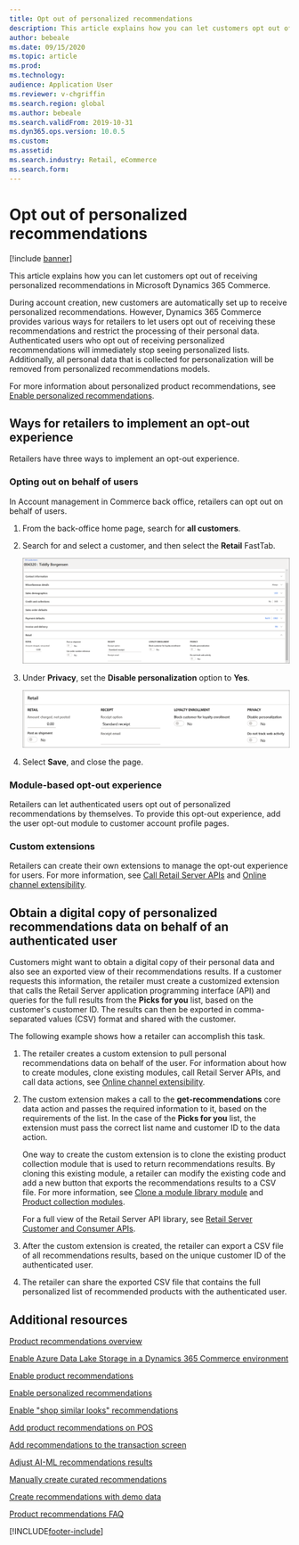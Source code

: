 ```yaml
---
title: Opt out of personalized recommendations
description: This article explains how you can let customers opt out of receiving personalized recommendations in Microsoft Dynamics 365 Commerce.
author: bebeale
ms.date: 09/15/2020
ms.topic: article
ms.prod: 
ms.technology: 
audience: Application User
ms.reviewer: v-chgriffin
ms.search.region: global
ms.author: bebeale
ms.search.validFrom: 2019-10-31
ms.dyn365.ops.version: 10.0.5
ms.custom: 
ms.assetid: 
ms.search.industry: Retail, eCommerce
ms.search.form: 
---
```


# Opt out of personalized recommendations

[!include [banner](includes/banner.md)]

This article explains how you can let customers opt out of receiving personalized recommendations in Microsoft Dynamics 365 Commerce.

During account creation, new customers are automatically set up to receive personalized recommendations. However, Dynamics 365 Commerce provides various ways for retailers to let users opt out of receiving these recommendations and restrict the processing of their personal data. Authenticated users who opt out of receiving personalized recommendations will immediately stop seeing personalized lists. Additionally, all personal data that is collected for personalization will be removed from personalized recommendations models.

For more information about personalized product recommendations, see [Enable personalized recommendations](personalized-recommendations.md).

## Ways for retailers to implement an opt-out experience

Retailers have three ways to implement an opt-out experience.

### Opting out on behalf of users

In Account management in Commerce back office, retailers can opt out on behalf of users.

1. From the back-office home page, search for **all customers**.
1. Search for and select a customer, and then select the **Retail** FastTab.

    ![Retail FastTab.](./media/Disablepersonalizationpart1.png)

1. Under **Privacy**, set the **Disable personalization** option to **Yes**.

    ![Privacy settings.](./media/Disablepersonalizationpart2.png)

1. Select **Save**, and close the page.

### Module-based opt-out experience

Retailers can let authenticated users opt out of personalized recommendations by themselves. To provide this opt-out experience, add the user opt-out module to customer account profile pages.

### Custom extensions

Retailers can create their own extensions to manage the opt-out experience for users. For more information, see [Call Retail Server APIs](e-commerce-extensibility/call-retail-server-apis.md) and [Online channel extensibility](e-commerce-extensibility/overview.md).

## Obtain a digital copy of personalized recommendations data on behalf of an authenticated user

Customers might want to obtain a digital copy of their personal data and also see an exported view of their recommendations results. If a customer requests this information, the retailer must create a customized extension that calls the Retail Server application programming interface (API) and queries for the full results from the **Picks for you** list, based on the customer's customer ID. The results can then be exported in comma-separated values (CSV) format and shared with the customer.

The following example shows how a retailer can accomplish this task.

1. The retailer creates a custom extension to pull personal recommendations data on behalf of the user. For information about how to create modules, clone existing modules, call Retail Server APIs, and call data actions, see [Online channel extensibility](e-commerce-extensibility/overview.md).
2. The custom extension makes a call to the **get-recommendations** core data action and passes the required information to it, based on the requirements of the list. In the case of the **Picks for you** list, the extension must pass the correct list name and customer ID to the data action.

    One way to create the custom extension is to clone the existing product collection module that is used to return recommendations results. By cloning this existing module, a retailer can modify the existing code and add a new button that exports the recommendations results to a CSV file. For more information, see [Clone a module library module](e-commerce-extensibility/clone-starter-module.md) and [Product collection modules](product-collection-module-overview.md).

    For a full view of the Retail Server API library, see [Retail Server Customer and Consumer APIs](dev-itpro/retail-server-customer-consumer-api.md).

3. After the custom extension is created, the retailer can export a CSV file of all recommendations results, based on the unique customer ID of the authenticated user.
4. The retailer can share the exported CSV file that contains the full personalized list of recommended products with the authenticated user.

## Additional resources

[Product recommendations overview](product-recommendations.md)

[Enable Azure Data Lake Storage in a Dynamics 365 Commerce environment](enable-adls-environment.md)

[Enable product recommendations](enable-product-recommendations.md)

[Enable personalized recommendations](personalized-recommendations.md)

[Enable "shop similar looks" recommendations](shop-similar-looks.md)

[Add product recommendations on POS](product.md)

[Add recommendations to the transaction screen](add-recommendations-control-pos-screen.md)

[Adjust AI-ML recommendations results](modify-product-recommendation-results.md)

[Manually create curated recommendations](create-editorial-recommendation-lists.md)

[Create recommendations with demo data](product-recommendations-demo-data.md)

[Product recommendations FAQ](faq-recommendations.md)


[!INCLUDE[footer-include](../includes/footer-banner.md)]
